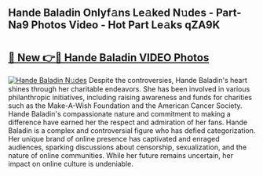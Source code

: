 ## Hande Baladin Onlyf𝚊ns Le𝚊ked N𝚞des - Part-Na9 Photos Video - Hot Part Le𝚊ks qZA9K

# <h2><a href="http://ac18655.deff.icu/?id=Hande+Baladin">🔗 New 👉🔴 Hande Baladin VIDEO Photos</a></h2>

[![Hande Baladin N𝚞des](https://i.imgur.com/rIISA9y.gif)](http://ac18655.deff.icu/?id=Hande+Baladin)
Despite the controversies, Hande Baladin's heart shines through her charitable endeavors. She has been involved in various philanthropic initiatives, including raising awareness and funds for charities such as the Make-A-Wish Foundation and the American Cancer Society. Hande Baladin's compassionate nature and commitment to making a difference have earned her the respect and admiration of her fans. Hande Baladin is a complex and controversial figure who has defied categorization. Her unique brand of online presence has captivated and enraged audiences, sparking discussions about censorship, sexualization, and the nature of online communities. While her future remains uncertain, her impact on online culture is undeniable.
